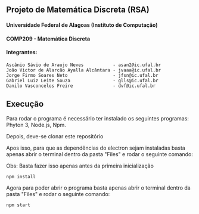 ## Projeto de Matemática Discreta (RSA)

#### Universidade Federal de Alagoas (Instituto de Computação)
#### COMP209 - Matemática Discreta
#### Integrantes:
    Ascânio Sávio de Araujo Neves           - asan2@ic.ufal.br
    João Victor de Alarcão Ayalla Alcântara - jvaaa@ic.ufal.br
    Jorge Firmo Soares Neto                 - jfsn@ic.ufal.br
    Gabriel Luiz Leite Souza                - glls@ic.ufal.br
    Danilo Vasconcelos Freire               - dvf@ic.ufal.br

## Execução
Para rodar o programa é necessário ter instalado os seguintes programas: Phyton 3, Node.js, Npm.

Depois, deve-se clonar este repositório

Apos isso, para que as dependências do electron sejam instaladas basta apenas abrir o terminal dentro da pasta "Files" e rodar o seguinte comando:

Obs: Basta fazer isso apenas antes da primeira inicialização
```c
npm install 
```

Agora para poder abrir o programa basta apenas abrir o terminal dentro da pasta "Files" e rodar o seguinte comando:

```c
npm start
```
